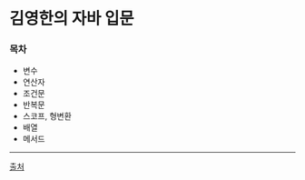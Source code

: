# 김영한의 자바 입문

### 목차
* 변수
* 연산자
* 조건문
* 반복문
* 스코프, 형변환
* 배열
* 메서드
---
[출처](https://www.inflearn.com/course/%EA%B9%80%EC%98%81%ED%95%9C%EC%9D%98-%EC%9E%90%EB%B0%94-%EC%9E%85%EB%AC%B8)
